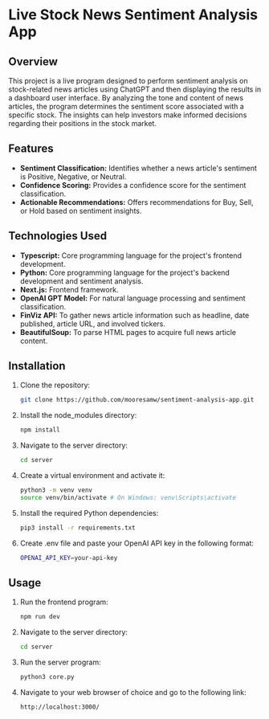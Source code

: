 # Live Stock News Sentiment Analysis App

## Overview
This project is a live program designed to perform sentiment analysis on stock-related news articles using ChatGPT and then displaying the results in a dashboard user interface. 
By analyzing the tone and content of news articles, the program determines the sentiment score associated with a specific stock. 
The insights can help investors make informed decisions regarding their positions in the stock market.

## Features
- **Sentiment Classification:** Identifies whether a news article's sentiment is Positive, Negative, or Neutral.
- **Confidence Scoring:** Provides a confidence score for the sentiment classification.
- **Actionable Recommendations:** Offers recommendations for Buy, Sell, or Hold based on sentiment insights.

## Technologies Used
- **Typescript:** Core programming language for the project's frontend development.
- **Python:** Core programming language for the project's backend development and sentiment analysis.
- **Next.js:** Frontend framework.
- **OpenAI GPT Model:** For natural language processing and sentiment classification.
- **FinViz API:** To gather news article information such as headline, date published, article URL, and involved tickers.
- **BeautifulSoup:** To parse HTML pages to acquire full news article content.
  
## Installation
1. Clone the repository:
   ```bash
   git clone https://github.com/mooresamw/sentiment-analysis-app.git
   ```
2. Install the node_modules directory:
    ```bash
   npm install
   ```
3. Navigate to the server directory:
   ```bash
   cd server
   ```
4. Create a virtual environment and activate it:
   ```bash
   python3 -m venv venv
   source venv/bin/activate # On Windows: venv\Scripts\activate
   ```
5. Install the required Python dependencies:
   ```bash
   pip3 install -r requirements.txt
   ```
6. Create .env file and paste your OpenAI API key in the following format:
   ```bash
   OPENAI_API_KEY=your-api-key
   ```

## Usage
1. Run the frontend program:
   ```bash
   npm run dev
   ```
2. Navigate to the server directory:
   ```bash
   cd server
   ```
3. Run the server program:
   ```bash
   python3 core.py
   ```
4. Navigate to your web browser of choice and go to the following link:
   ```bash
   http://localhost:3000/
   ```
